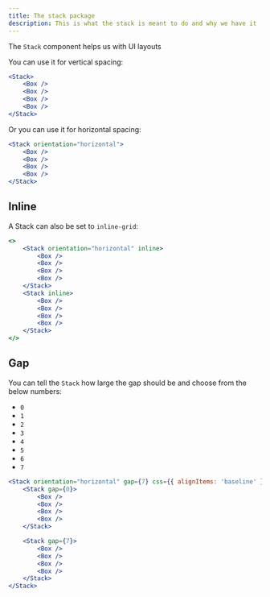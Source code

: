 ```yaml
---
title: The stack package
description: This is what the stack is meant to do and why we have it
---
```


The `Stack` component helps us with UI layouts

You can use it for vertical spacing:

```jsx live
<Stack>
	<Box />
	<Box />
	<Box />
	<Box />
</Stack>
```

Or you can use it for horizontal spacing:

```jsx live
<Stack orientation="horizontal">
	<Box />
	<Box />
	<Box />
	<Box />
</Stack>
```

## Inline

A Stack can also be set to `inline-grid`:

```jsx live
<>
	<Stack orientation="horizontal" inline>
		<Box />
		<Box />
		<Box />
		<Box />
	</Stack>
	<Stack inline>
		<Box />
		<Box />
		<Box />
		<Box />
	</Stack>
</>
```

## Gap

You can tell the `Stack` how large the gap should be and choose from the below numbers:

- `0`
- `1`
- `2`
- `3`
- `4`
- `5`
- `6`
- `7`

```jsx live
<Stack orientation="horizontal" gap={7} css={{ alignItems: 'baseline' }}>
	<Stack gap={0}>
		<Box />
		<Box />
		<Box />
		<Box />
	</Stack>

	<Stack gap={7}>
		<Box />
		<Box />
		<Box />
		<Box />
	</Stack>
</Stack>
```
